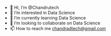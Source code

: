 - 👋 Hi, I’m @Chandrutech
- 👀 I’m interested in Data Science
- 🌱 I’m currently learning Data Science
- 💞️ I’m looking to collaborate on Data Science
- 📫 How to reach me chandradtech@gmail.com

<!---
Chandrutech/Chandrutech is a ✨ special ✨ repository because its `README.md` (this file) appears on your GitHub profile.
You can click the Preview link to take a look at your changes.
--->
